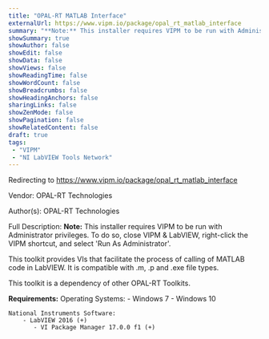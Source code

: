 ```yaml
---
title: "OPAL-RT MATLAB Interface"
externalUrl: https://www.vipm.io/package/opal_rt_matlab_interface
summary: "**Note:** This installer requires VIPM to be run with Administrator privileges."
showSummary: true
showAuthor: false
showEdit: false
showData: false
showViews: false
showReadingTime: false
showWordCount: false
showBreadcrumbs: false
showHeadingAnchors: false
sharingLinks: false
showZenMode: false
showPagination: false
showRelatedContent: false
draft: true
tags:
 - "VIPM"
 - "NI LabVIEW Tools Network"
---
```


Redirecting to https://www.vipm.io/package/opal_rt_matlab_interface

Vendor: OPAL-RT Technologies

Author(s): OPAL-RT Technologies
 
Full Description:
**Note:** This installer requires VIPM to be run with Administrator privileges.  To do so, close VIPM & LabVIEW, right-click the VIPM shortcut, and select 'Run As Administrator'.

This toolkit provides VIs that facilitate the process of calling of MATLAB code in LabVIEW. It is compatible with .m, .p and .exe file types.

This toolkit is a dependency of other OPAL-RT Toolkits.

**Requirements:**
    Operating Systems:
       - Windows 7
		    	- Windows 10	
	
    National Instruments Software:
        - LabVIEW 2016 (+)
	       - VI Package Manager 17.0.0 f1 (+)
